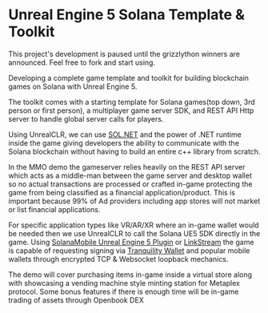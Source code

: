 # Unreal Engine 5 Solana Template & Toolkit

This project's development is paused until the grizzlython winners are announced. Feel free to fork and start using.

 
Developing a complete game template and toolkit for building blockchain games on Solana with Unreal Engine 5.

The toolkit comes with a starting template for Solana games(top down, 3rd person or first person), a multiplayer game server SDK, and REST API Http server to handle global server calls for players.

Using UnrealCLR, we can use [SOL.NET](https://github.com/bmresearch/Solnet) and the power of .NET runtime inside the game giving developers the ability to communicate with the Solana blockchain without having to build an entire c++ library from scratch.

In the MMO demo the gameserver relies heavily on the REST API server which acts as a middle-man between the game server and desktop wallet so no actual transactions are processed or crafted in-game protecting the game from being classified as a financial application/product. This is important because 99% of Ad providers including app stores will not market or list financial applications.

 For specific application types like VR/AR/XR where an in-game wallet would be needed then we use UnrealCLR to call the Solana UE5 SDK directly in the game.
 Using [SolanaMobile Unreal Engine 5 Plugin](https://github.com/Bifrost-Technologies/SolanaMobile-UnrealEngine5-Plugin) or [LinkStream](https://github.com/Bifrost-Technologies/Link-Stream) the game is capable of requesting signing via [Tranquility Wallet](https://github.com/Bifrost-Technologies/Tranquility) and popular mobile wallets through encrypted TCP & Websocket loopback mechanics.

The demo will cover purchasing items in-game inside a virtual store along with showcasing a vending machine style minting station for Metaplex protocol.
Some bonus features if there is enough time will be in-game trading of assets through Openbook DEX
